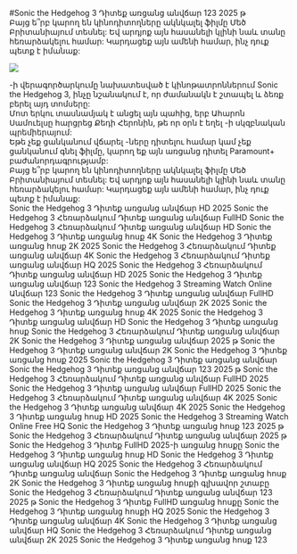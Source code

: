 #Sonic the Hedgehog 3 Դիտեք առցանց անվճար 123 2025 թ  
Բայց ե՞րբ կարող են կինոդիտողները ակնկալել ֆիլմը Մեծ Բրիտանիայում տեսնել: Եվ արդյոք այն հասանելի կլինի նաև տանը հեռարձակելու համար: Կարդացեք այն ամենի համար, ինչ դուք պետք է իմանաք:  
  
[![](https://i.imgur.com/qSNzIqt.png)](https://movie.rssnews.media/IMidkUJra.php)  
  
-ի վերագործարկումը նախատեսված է կինոթատրոններում Sonic the Hedgehog 3, ինչը նշանակում է, որ ժամանակն է շտապել և ձեռք բերել այդ տոմսերը:  
Մոտ երկու տասնամյակ է անցել այն պահից, երբ Ահարոն Սամուելսը հարցրեց Քեդի Հերոնին, թե որ օրն է եղել -ի սկզբնական պրեմիերայում:  
Եթե ​​չեք ցանկանում վճարել -ները դիտելու համար կամ չեք ցանկանում գնել ֆիլմը, կարող եք այն առցանց դիտել Paramount+ բաժանորդագրությամբ:  
Բայց ե՞րբ կարող են կինոդիտողները ակնկալել ֆիլմը Մեծ Բրիտանիայում տեսնել: Եվ արդյոք այն հասանելի կլինի նաև տանը հեռարձակելու համար: Կարդացեք այն ամենի համար, ինչ դուք պետք է իմանաք:  
Sonic the Hedgehog 3 Դիտեք առցանց անվճար HD 2025
Sonic the Hedgehog 3 Հեռարձակում Դիտեք առցանց անվճար FullHD
Sonic the Hedgehog 3 Հեռարձակում Դիտեք առցանց անվճար HD
Sonic the Hedgehog 3 Դիտեք առցանց հոսք 4K
Sonic the Hedgehog 3 Դիտեք առցանց հոսք 2K 2025
Sonic the Hedgehog 3 Հեռարձակում Դիտեք առցանց անվճար 4K
Sonic the Hedgehog 3 Հեռարձակում Դիտեք առցանց անվճար HQ 2025
Sonic the Hedgehog 3 Հեռարձակում Դիտեք առցանց անվճար HD 2025
Sonic the Hedgehog 3 Դիտեք առցանց անվճար 123
Sonic the Hedgehog 3 Streaming Watch Online Անվճար 123
Sonic the Hedgehog 3 Դիտեք առցանց անվճար FullHD
Sonic the Hedgehog 3 Դիտեք առցանց անվճար 2K 2025
Sonic the Hedgehog 3 Դիտեք առցանց հոսք 4K 2025
Sonic the Hedgehog 3 Դիտեք առցանց անվճար HD
Sonic the Hedgehog 3 Դիտեք առցանց հոսք
Sonic the Hedgehog 3 Հեռարձակում Դիտեք առցանց անվճար 2K
Sonic the Hedgehog 3 Դիտեք առցանց անվճար 2025 թ
Sonic the Hedgehog 3 Դիտեք առցանց անվճար 2K
Sonic the Hedgehog 3 Դիտեք առցանց հոսք 2025
Sonic the Hedgehog 3 Դիտեք առցանց անվճար
Sonic the Hedgehog 3 Դիտեք առցանց անվճար 123 2025 թ
Sonic the Hedgehog 3 Հեռարձակում Դիտեք առցանց անվճար FullHD 2025
Sonic the Hedgehog 3 Դիտեք առցանց անվճար FullHD 2025
Sonic the Hedgehog 3 Հեռարձակում Դիտեք առցանց անվճար 4K 2025
Sonic the Hedgehog 3 Դիտեք առցանց անվճար 4K 2025
Sonic the Hedgehog 3 Դիտեք առցանց հոսք HD 2025
Sonic the Hedgehog 3 Streaming Watch Online Free HQ
Sonic the Hedgehog 3 Դիտեք առցանց հոսք 123 2025 թ
Sonic the Hedgehog 3 Հեռարձակում Դիտեք առցանց անվճար 2025 թ
Sonic the Hedgehog 3 Դիտեք FullHD 2025-ի առցանց հոսքը
Sonic the Hedgehog 3 Դիտեք առցանց հոսք HD
Sonic the Hedgehog 3 Դիտեք առցանց անվճար HQ 2025
Sonic the Hedgehog 3 Հեռարձակում Դիտեք առցանց անվճար
Sonic the Hedgehog 3 Դիտեք առցանց հոսք 2K
Sonic the Hedgehog 3 Դիտեք առցանց հոսքի գլխավոր շտաբը
Sonic the Hedgehog 3 Հեռարձակում Դիտեք առցանց անվճար 123 2025 թ
Sonic the Hedgehog 3 Դիտեք FullHD առցանց հոսքը
Sonic the Hedgehog 3 Դիտեք առցանց հոսքի HQ 2025
Sonic the Hedgehog 3 Դիտեք առցանց անվճար 4K
Sonic the Hedgehog 3 Դիտեք առցանց անվճար HQ
Sonic the Hedgehog 3 Հեռարձակում Դիտեք առցանց անվճար 2K 2025
Sonic the Hedgehog 3 Դիտեք առցանց հոսք 123